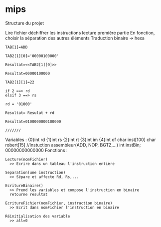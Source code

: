 # mips
  Structure du projet
  
  Lire fichier
  déchiffrer les instructions
    lecture première partie
    En fonction, choisir la séparation des autres éléments
    Traduction binaire -> hexa
    
    TAB[1]=ADD
    
    TAB2[1][0]='00000100000'
    
    Resultat=<<TAB2[1][0]>>
    
    Resultat=00000100000
    
    TAB2[1][1]=22
    
    if 2 ==> rd
    elsif 3 ==> rs
    
    rd = '01000'
    
    Resultat= Resulat + rd
    
    Resultat=0100000000100000
    
    ///////
  Variables :
    {0}int rd
    {1}int rs
    {2}int rt
    {3}int im
    {4}int of
    char inst[100] 
    char robert[15] //Instuction assembleur(ADD, NOP, BGTZ,...)
    int instBin; 00000000000000
  Fonctions :
  
    Lecture(nomFichier)
      >> Ecrire dans un tableau l'instruction entière
      
    Separation(une instruction)
      >> Sépare et affecte Rd, Rs,...
      
    EcritureBinaire()
      >> Prend les variables et compose l'instruction en binaire
      retourne resultat
     
    EcritureFichier(nomFichier, instruction binaire)
      >> Ecrit dans nomFichier l'instruction en binaire
      
    Réinitialisation des variable
      >> all=0
    
